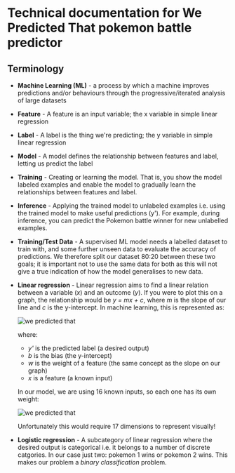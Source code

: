 # Technical documentation for We Predicted That pokemon battle predictor

## Terminology

- **Machine Learning (ML)** - a process by which a machine improves predictions and/or behaviours through the progressive/iterated analysis of large datasets
- **Feature** - A feature is an input variable; the x variable in simple linear regression
- **Label** - A label is the thing we're predicting; the y variable in simple linear regression
- **Model** - A model defines the relationship between features and label, letting us predict the label
- **Training** - Creating or learning the model. That is, you show the model labeled examples and enable the model to gradually learn the relationships between features and label.
- **Inference** - Applying the trained model to unlabeled examples i.e. using the trained model to make useful predictions (y'). For example, during inference, you can predict the Pokemon battle winner for new unlabelled examples.
- **Training/Test Data** - A supervised ML model needs a labelled dataset to train with, and some further unseen data to evaluate the accuracy of predictions. We therefore split our dataset 80:20 between these two goals; it is important not to use the same data for both as this will not give a true indication of how the model generalises to new data.
- **Linear regression** - Linear regression aims to find a linear relation between a variable (*x*) and an outcome (*y*). If you were to plot this on a graph, the relationship would be *y = mx + c*, where *m* is the slope of our line and *c* is the y-intercept. In machine learning, this is represented as:

  ![we predicted that](https://github.com/ealitten/wepredictedthat/raw/master/docs/images/linear_regression_1_label.png)

  where:

  - *y'* is the predicted label (a desired output)
  - *b* is the bias (the y-intercept)
  - *w* is the weight of a feature (the same concept as the slope on our graph)
  - *x* is a feature (a known input)

  In our model, we are using 16 known inputs, so each one has its own weight:

  ![we predicted that](https://github.com/ealitten/wepredictedthat/raw/master/docs/images/linear_regression_multi_label.png)

  Unfortunately this would require 17 dimensions to represent visually!

- **Logistic regression** - A subcategory of linear regression where the desired output is categorical i.e. it belongs to a number of discrete catgories. In our case just two: pokemon 1 wins or pokemon 2 wins. This makes our problem a *binary classification* problem.